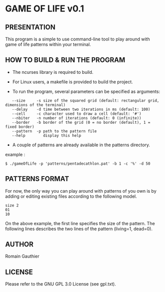 # GAME OF LIFE v0.1

## PRESENTATION

This program is a simple to use command-line tool to play around with game of
life patterns within your terminal.

## HOW TO BUILD & RUN THE PROGRAM

* The ncurses library is required to build.

* For Linux users, a makefile is provided to build the project.

* To run the program, several parameters can be specified as arguments:

```
   --size     -s size of the squared grid (default: rectangular grid, dimensions of the terminal)
   --delay    -d time between two iterations in ms (default: 100)
   --cell     -c character used to draw a cell (default: '#')
   --nbiter   -n number of iterations (default: 0 (infinite))
   --border   -b border of the grid (0 = no border (default), 1 = fixed border)
   --pattern  -p path to the pattern file
   --help        display this help
```
* A couple of patterns are already available in the patterns directory.

example :
```
$ ./gameOfLife -p 'patterns/pentadecathlon.pat' -b 1 -c '%' -d 50
```

## PATTERNS FORMAT

For now, the only way you can play around with patterns of you own is by adding
or editing existing files according to the following model.

```
size 2
01
10
```

On the above example, the first line specifies the size of the pattern. The
following lines describes the two lines of the pattern (living=1, dead=0).

## AUTHOR

Romain Gauthier

## LICENSE

Please refer to the GNU GPL 3.0 License (see gpl.txt).
